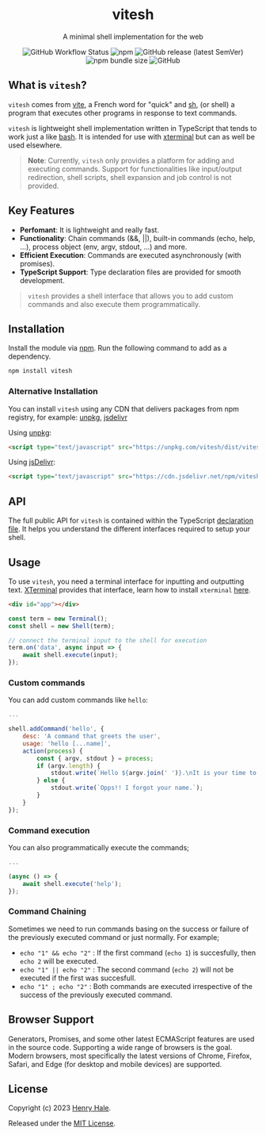 <div align="center">
<h1>vitesh</h1>
<p>A minimal shell implementation for the web</p>
<img alt="GitHub Workflow Status" src="https://img.shields.io/github/actions/workflow/status/henryhale/vitesh/npm-publish.yml">
<img alt="npm" src="https://img.shields.io/npm/v/vitesh">
<img alt="GitHub release (latest SemVer)" src="https://img.shields.io/github/v/release/henryhale/vitesh">
<img alt="npm bundle size" src="https://img.shields.io/bundlephobia/minzip/vitesh">
<img alt="GitHub" src="https://img.shields.io/github/license/henryhale/vitesh">
</div>

## What is `vitesh`?

`vitesh` comes from [vite](https://en.wiktionary.org/wiki/vite), a French word for "quick" and [sh](https://en.wikipedia.org/wiki/Unix_shell), (or shell) a program that executes other programs in response to text commands.

`vitesh` is lightweight shell implementation written in TypeScript that tends to work just a like [bash](https://www.gnu.org/software/bash/). It is intended for use with [xterminal](https://github.com/henryhale/xterminal) but can as well be used elsewhere.

> **Note**: Currently, `vitesh` only provides a platform for adding and executing commands. Support for functionalities like input/output redirection, shell scripts, shell expansion and job control is not provided.  

## Key Features

- **Perfomant**: It is lightweight and really fast.
- **Functionality**: Chain commands (&&, ||), built-in commands (echo, help, ...), process object (env, argv, stdout, ...) and more.
- **Efficient Execution**: Commands are executed asynchronously (with promises).
- **TypeScript Support**: Type declaration files are provided for smooth development.

> `vitesh` provides a shell interface that allows you to add custom commands and also execute them programmatically.

## Installation

Install the module via [npm](https://npmjs.org/package/vitesh). Run the following command to add as a dependency.

```sh
npm install vitesh
```

### Alternative Installation

You can install `vitesh` using any CDN that delivers packages from npm registry, for example: [unpkg](https://unpkg.com/vitesh/), [jsdelivr](https://cdn.jsdelivr.net/npm/vitesh/)

Using [unpkg](https://unpkg.com/vitesh/):

```html
<script type="text/javascript" src="https://unpkg.com/vitesh/dist/vitesh.js"></script>
```

Using [jsDelivr](https://cdn.jsdelivr.net/npm/vitesh/):

```html
<script type="text/javascript" src="https://cdn.jsdelivr.net/npm/vitesh/dist/vitesh.js"></script>
```

## API

The full public API for `vitesh` is contained within the TypeScript [declaration file](https://github.com/henryhale/vitesh/blob/master/types/vitesh.d.ts). It helps you understand the different interfaces required to setup your shell.

## Usage

To use `vitesh`, you need a terminal interface for inputting and outputting text.
[XTerminal](https://github.com/henryhale/xterminal) provides that interface, learn how to install `xterminal` [here](https://github.com/henryhale/xterminal#readme).

```html
<div id="app"></div>
```

```js
const term = new Terminal();
const shell = new Shell(term);

// connect the terminal input to the shell for execution
term.on('data', async input => {
    await shell.execute(input);
});
```

### Custom commands

You can add custom commands like `hello`:

```js
...

shell.addCommand('hello', {
    desc: 'A command that greets the user',
    usage: 'hello [...name]',
    action(process) {
        const { argv, stdout } = process;
        if (argv.length) {
            stdout.write(`Hello ${argv.join(' ')}.\nIt is your time to shine.\n`);
        } else {
            stdout.write(`Opps!! I forgot your name.`);
        }
    }
});
```

### Command execution

You can also programmatically execute the commands;

```js
...

(async () => {
    await shell.execute('help');
});
```

### Command Chaining

Sometimes we need to run commands basing on the success or failure of the previously executed command or just normally.
For example;

- `echo "1" && echo "2"` : If the first command (`echo 1`) is succesfully, then `echo 2` will be executed.
- `echo "1" || echo "2"` : The second command (`echo 2`) will not be executed if the first was succesfull.
- `echo "1" ; echo "2"` : Both commands are executed irrespective of the success of the previously executed command.

## Browser Support

Generators, Promises, and some other latest ECMAScript features are used in the source code. 
Supporting a wide range of browsers is the goal. Modern browsers, most specifically the latest versions of Chrome, Firefox, Safari, and Edge (for desktop and mobile devices) are supported.

## License

Copyright (c) 2023 [Henry Hale](https://github.com/henryhale).

Released under the [MIT License](https://github.com/henryhale/vitesh/blob/master/LICENSE.txt).
